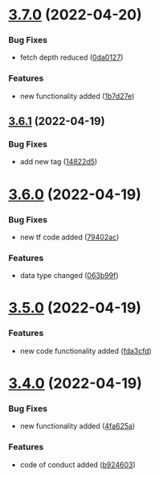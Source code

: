 # [3.7.0](https://github.com/drey0143143/test-change-log/compare/v3.6.1...v3.7.0) (2022-04-20)


### Bug Fixes

* fetch depth reduced ([0da0127](https://github.com/drey0143143/test-change-log/commit/0da0127f4cbe645d547ef76f1e9ad01ba159c4e6))


### Features

* new functionality added ([1b7d27e](https://github.com/drey0143143/test-change-log/commit/1b7d27e828459803d6cbf5b21416374d98eabe10))



## [3.6.1](https://github.com/drey0143143/test-change-log/compare/v3.6.0...v3.6.1) (2022-04-19)


### Bug Fixes

* add new tag ([14822d5](https://github.com/drey0143143/test-change-log/commit/14822d58f5276b526cc1635e06dcd15f40314b04))



# [3.6.0](https://github.com/drey0143143/test-change-log/compare/v3.5.0...v3.6.0) (2022-04-19)


### Bug Fixes

* new tf code added ([79402ac](https://github.com/drey0143143/test-change-log/commit/79402ac7795b457cd9869f24ccda95db7e1f9b7c))


### Features

* data type changed ([063b99f](https://github.com/drey0143143/test-change-log/commit/063b99f8274a79e2de48d91db48a08abd72cddb8))



# [3.5.0](https://github.com/drey0143143/test-change-log/compare/v3.4.0...v3.5.0) (2022-04-19)


### Features

* new code functionality added ([fda3cfd](https://github.com/drey0143143/test-change-log/commit/fda3cfdd0c0c2452c839c303a4e58bd8e097307d))



# [3.4.0](https://github.com/drey0143143/test-change-log/compare/v3.3.0...v3.4.0) (2022-04-19)


### Bug Fixes

* new functionality added ([4fa625a](https://github.com/drey0143143/test-change-log/commit/4fa625aba4a9231c28dae00489aae970a2ef3974))


### Features

* code of conduct added ([b924603](https://github.com/drey0143143/test-change-log/commit/b924603860ee7c34af138a86fe835ae678ec9e3e))



